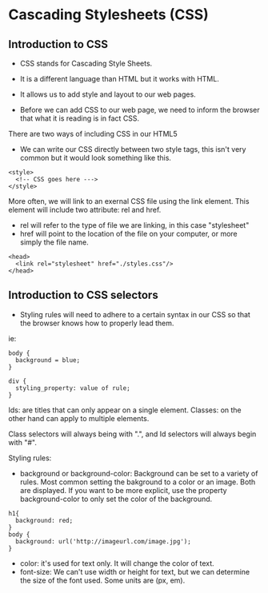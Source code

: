 # Cascading Stylesheets (CSS)

## Introduction to CSS

- CSS stands for Cascading Style Sheets.
- It is a different language than HTML but it works with HTML.
- It allows us to add style and layout to our web pages.

- Before we can add CSS to our web page, we need to inform the browser that what it is reading is in fact CSS.


There are two ways of including CSS in our HTML5
- We can write our CSS directly between two style tags, this isn't very common but it would look something like this.

```
<style>
  <!-- CSS goes here --->
</style>
```

More often, we will link to an exernal CSS file using the link element. This element will include two attribute: rel and href.

- rel will refer to the type of file we are linking, in this case "stylesheet"
- href will point to the location of the file on your computer, or more simply the file name.

```
<head>
  <link rel="stylesheet" href="./styles.css"/>
</head>
```

## Introduction to CSS selectors

- Styling rules will need to adhere to a certain syntax in our CSS so that the browser knows how to properly lead them.

ie:

```
body {
  background = blue;
}
```

```
div {
  styling_property: value of rule;
}
```

Ids: are titles that can only appear on a single element.
Classes: on the other hand can apply to multiple elements.

Class selectors will always being with ".", and Id selectors will always begin with "#".

Styling rules:

- background or background-color: Background can be set to a variety of rules. Most common setting the bakground to a color or an image. Both are displayed. If you want to be more explicit, use the property background-color to only set the color of the background.

```
h1{
  background: red;
}
body {
  background: url('http://imageurl.com/image.jpg');
}

```

- color: it's used for text only. It will change the color of text.
- font-size: We can't use width or height for text, but we can determine the size of the font used. Some units are (px, em).
